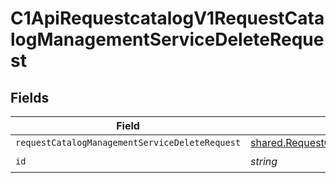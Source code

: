 # C1ApiRequestcatalogV1RequestCatalogManagementServiceDeleteRequest


## Fields

| Field                                                                                                                             | Type                                                                                                                              | Required                                                                                                                          | Description                                                                                                                       |
| --------------------------------------------------------------------------------------------------------------------------------- | --------------------------------------------------------------------------------------------------------------------------------- | --------------------------------------------------------------------------------------------------------------------------------- | --------------------------------------------------------------------------------------------------------------------------------- |
| `requestCatalogManagementServiceDeleteRequest`                                                                                    | [shared.RequestCatalogManagementServiceDeleteRequest](../../../sdk/models/shared/requestcatalogmanagementservicedeleterequest.md) | :heavy_minus_sign:                                                                                                                | N/A                                                                                                                               |
| `id`                                                                                                                              | *string*                                                                                                                          | :heavy_check_mark:                                                                                                                | N/A                                                                                                                               |